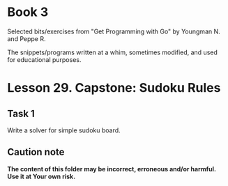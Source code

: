 # Book 3

Selected bits/exercises from "Get Programming with Go" by Youngman N. and Peppe R.

The snippets/programs written at a whim, sometimes modified, and used for educational purposes.

# Lesson 29. Capstone: Sudoku Rules

## Task 1

Write a solver for simple sudoku board.

## Caution note

**The content of this folder may be incorrect, erroneous and/or harmful. Use it at Your own risk.**
